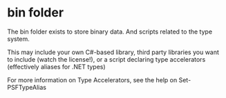 # bin folder

The bin folder exists to store binary data. And scripts related to the type system.

This may include your own C#-based library, third party libraries you want to include (watch the license!), or a script declaring type accelerators (effectively aliases for .NET types)

For more information on Type Accelerators, see the help on Set-PSFTypeAlias
